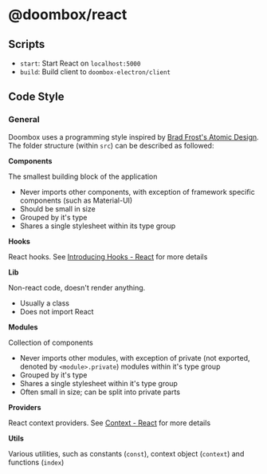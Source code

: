 # @doombox/react

## Scripts
- `start`: Start React on `localhost:5000`
- `build`: Build client to `doombox-electron/client`

## Code Style
### General
Doombox uses a programming style inspired by [Brad Frost's Atomic Design](http://atomicdesign.bradfrost.com/chapter-2/). The folder structure (within `src`) can be described as followed:

<b>Components</b>

The smallest building block of the application
 - Never imports other components, with exception of framework specific components (such as Material-UI)
 - Should be small in size
 - Grouped by it's type
 - Shares a single stylesheet within its type group

<b>Hooks</b>

React hooks. See [Introducing Hooks - React](https://reactjs.org/docs/hooks-intro.html) for more details

<b>Lib</b>

Non-react code, doesn't render anything.
 - Usually a class
 - Does not import React

<b>Modules</b>

Collection of components
 - Never imports other modules, with exception of private (not exported, denoted by `<module>.private`) modules within it's type group
 - Grouped by it's type
 - Shares a single stylesheet within it's type group
 - Often small in size; can be split into private parts

<b>Providers</b>

React context providers. See [Context - React](https://reactjs.org/docs/context.html) for more details

<b>Utils</b>

Various utilities, such as constants (`const`), context object (`context`) and functions (`index`)

